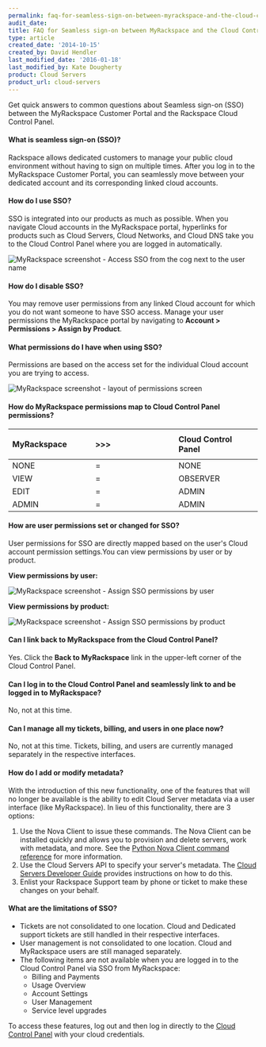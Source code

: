```yaml
---
permalink: faq-for-seamless-sign-on-between-myrackspace-and-the-cloud-control-panel/
audit_date:
title: FAQ for Seamless sign-on between MyRackspace and the Cloud Control Panel
type: article
created_date: '2014-10-15'
created_by: David Hendler
last_modified_date: '2016-01-18'
last_modified_by: Kate Dougherty
product: Cloud Servers
product_url: cloud-servers
---
```


Get quick answers to common questions about Seamless sign-on (SSO)
between the MyRackspace Customer Portal and the Rackspace Cloud Control
Panel.

#### What is seamless sign-on (SSO)?

Rackspace allows dedicated customers to manage your public cloud
environment without having to sign on multiple times. After you log in
to the MyRackspace Customer Portal, you can seamlessly move between your
dedicated account and its corresponding linked cloud accounts.

#### How do I use SSO?

SSO is integrated into our products as much as possible. When you
navigate Cloud accounts in the MyRackspace portal, hyperlinks for
products such as Cloud Servers, Cloud Networks, and Cloud DNS take you
to the Cloud Control Panel where you are logged in automatically.

<img src="{% asset_path cloud-servers/faq-for-seamless-sign-on-between-myrackspace-and-the-cloud-control-panel/sso_howto_use.png %}" alt="MyRackspace screenshot - Access SSO from the cog next to the user name" />

#### How do I disable SSO?

You may remove user permissions from any linked Cloud account for which
you do not want someone to have SSO access. Manage your user permissions
the MyRackspace portal by navigating to **Account > Permissions >
Assign by Product**.

#### What permissions do I have when using SSO?

Permissions are based on the access set for the individual Cloud account
you are trying to access.

<img src="{% asset_path cloud-servers/faq-for-seamless-sign-on-between-myrackspace-and-the-cloud-control-panel/sso_permissions_layout.png %}" alt="MyRackspace screenshot - layout of permissions screen" />

#### How do MyRackspace permissions map to Cloud Control Panel permissions?

<table>
<colgroup>
<col width="33%" />
<col width="33%" />
<col width="33%" />
</colgroup>
<thead>
<tr class="header">
<th align="left"><div class="tablesorter-header-inner">
<div class="tablesorter-header-inner">
<p> MyRackspace</p>
</div>
</div></th>
<th align="left"><div class="tablesorter-header-inner">
<div class="tablesorter-header-inner">
 &gt;&gt;&gt;
</div>
</div></th>
<th align="left"><div class="tablesorter-header-inner">
<div class="tablesorter-header-inner">
 Cloud Control Panel
</div>
</div></th>
</tr>
</thead>
<tbody>
<tr class="odd">
<td align="left"> NONE</td>
<td align="left"> =</td>
<td align="left"> NONE</td>
</tr>
<tr class="even">
<td align="left"> VIEW</td>
<td align="left"> =</td>
<td align="left">OBSERVER</td>
</tr>
<tr class="odd">
<td align="left"> EDIT</td>
<td align="left"> =</td>
<td align="left"> ADMIN</td>
</tr>
<tr class="even">
<td align="left">ADMIN</td>
<td align="left">=</td>
<td align="left">ADMIN</td>
</tr>
</tbody>
</table>

#### How are user permissions set or changed for SSO?

User permissions for SSO are directly mapped based on the user's Cloud
account permission settings.You can view permissions by user or by
product.

**View permissions by user:**

<img src="{% asset_path cloud-servers/faq-for-seamless-sign-on-between-myrackspace-and-the-cloud-control-panel/sso_permissions_by_user.png %}" alt="MyRackspace screenshot - Assign SSO permissions by user" />

**View permissions by product:**

<img src="{% asset_path cloud-servers/faq-for-seamless-sign-on-between-myrackspace-and-the-cloud-control-panel/sso_permission_by_product.png %}" alt="MyRackspace screenshot - Assign SSO permissions by product" />

#### Can I link back to MyRackspace from the Cloud Control Panel?

Yes. Click the **Back to MyRackspace** link in the upper-left corner of
the Cloud Control Panel.

#### Can I log in to the Cloud Control Panel and seamlessly link to and be logged in to MyRackspace?

No, not at this time.

#### Can I manage all my tickets, billing, and users in one place now?

No, not at this time. Tickets, billing, and users are currently managed
separately in the respective interfaces.

#### How do I add or modify metadata?

With the introduction of this new functionality, one of the features
that will no longer be available is the ability to edit Cloud Server
metadata via a user interface (like MyRackspace). In lieu of this
functionality, there are 3 options:

1.  Use the Nova Client to issue these commands. The Nova Client can be
    installed quickly and allows you to provision and delete servers,
    work with metadata, and more. See the [Python Nova Client command reference](/how-to/useful-python-novaclient-commands)
    for more information.
2.  Use the Cloud Servers API to specify your server's metadata. The
    [Cloud Servers Developer Guide](https://developer.rackspace.com/docs/cloud-servers/v2/developer-guide/#set-server-metadata)
    provides instructions on how to do this.
3.  Enlist your Rackspace Support team by phone or ticket to make these
    changes on your behalf.

#### What are the limitations of SSO?

-   Tickets are not consolidated to one location. Cloud and Dedicated
    support tickets are still handled in their respective interfaces.
-   User management is not consolidated to one location. Cloud and
    MyRackspace users are still managed separately.
-   The following items are not available when you are logged in to the
    Cloud Control Panel via SSO from MyRackspace:
    -   Billing and Payments
    -   Usage Overview
    -   Account Settings
    -   User Management
    -   Service level upgrades

To access these features, log out and then log in directly to the [Cloud Control Panel](http://mycloud.rackspace.com) with your cloud
credentials.
